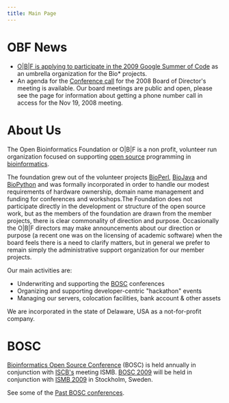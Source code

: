 ```yaml
---
title: Main Page
---
```


OBF News
========

-   [O|B|F is applying to participate in the 2009 Google Summer of
    Code](Google_Summer_of_Code_2009 "wikilink") as an umbrella
    organization for the Bio\* projects.
-   An agenda for the [Conference
    call](Minutes:2008_ConfCall "wikilink") for the 2008 Board of
    Director's meeting is available. Our board meetings are public and
    open, please see the page for information about getting a phone
    number call in access for the Nov 19, 2008 meeting.

About Us
========

The Open Bioinformatics Foundation or O|B|F is a non profit, volunteer
run organization focused on supporting [open
source](wp:open_source "wikilink") programming in
[bioinformatics](wp:bioinformatics "wikilink").

The foundation grew out of the volunteer projects
[BioPerl](BioPerl "wikilink"), [BioJava](BioJava "wikilink") and
[BioPython](BioPython "wikilink") and was formally incorporated in order
to handle our modest requirements of hardware ownership, domain name
management and funding for conferences and workshops.The Foundation does
not participate directly in the development or structure of the open
source work, but as the members of the foundation are drawn from the
member projects, there is clear commonality of direction and purpose.
Occasionally the O|B|F directors may make announcements about our
direction or purpose (a recent one was on the licensing of academic
software) when the board feels there is a need to clarify matters, but
in general we prefer to remain simply the administrative support
organization for our member projects.

Our main activities are:

-   Underwriting and supporting the [BOSC](BOSC "wikilink") conferences
-   Organizing and supporting developer-centric "hackathon" events
-   Managing our servers, colocation facilities, bank account & other
    assets

We are incorporated in the state of Delaware, USA as a not-for-profit
company.

BOSC
====

[Bioinformatics Open Source Conference](BOSC "wikilink") (BOSC) is held
annually in conjunction with [ISCB's](http://www.iscb.org) meeting ISMB.
[BOSC 2009](BOSC_2009 "wikilink") will be held in conjunction with [ISMB
2009](http://www.iscb.org/ismbeccb2009/index.php) in Stockholm, Sweden.

See some of the [Past BOSC
conferences](Past_BOSC_conferences "wikilink").
